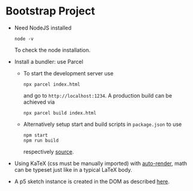 # Bootstrap Project

* Need NodeJS installed

      node -v

  To check the node installation.
* Install a bundler: use Parcel
    * To start the development server use

          npx parcel index.html

      and go to `http://localhost:1234`. A production build can be achieved via

          npx parcel build index.html

    * Alternatively setup start and build scripts in `package.json` to use

          npm start
          npm run build

      respectively [source](https://parceljs.org/getting-started/webapp/).
* Using KaTeX (css must be manually imported) with [auto-render](https://katex.org/docs/autorender.html), math can be typeset just like in a typical LaTeX body.
* A p5 sketch instance is created in the DOM as described [here](https://github.com/processing/p5.js/wiki/Global-and-instance-mode).
